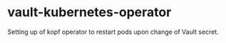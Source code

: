 # vault-kubernetes-operator
Setting up of kopf operator to restart pods upon change of Vault secret. 
